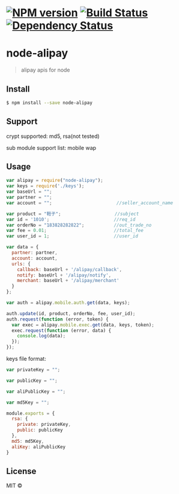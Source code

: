 #  [![NPM version][npm-image]][npm-url] [![Build Status][travis-image]][travis-url] [![Dependency Status][daviddm-image]][daviddm-url]

node-alipay
===========
  
> alipay apis for node


## Install

```sh
$ npm install --save node-alipay
```


## Support

crypt supported:
md5, rsa(not tested)

sub module support list:
mobile wap


## Usage

```javascript
var alipay = require("node-alipay");
var keys = require('./keys');
var baseUrl = "";
var partner = "";
var account = "";                        //seller_account_name

var product = "鞋子";                    //subject
var id = '1010';                        //req_id
var orderNo = "183828282822";           //out_trade_no
var fee = 0.01;                         //total_fee
var user_id = 1;                        //user_id

var data = {
  partner: partner,
  account: account,
  urls: {
    callback: baseUrl + '/alipay/callback',
    notify: baseUrl + '/alipay/notify',
    merchant: baseUrl + '/alipay/merchant'
  }
};

var auth = alipay.mobile.auth.get(data, keys);

auth.update(id, product, orderNo, fee, user_id);
auth.request(function (error, token) {
  var exec = alipay.mobile.exec.get(data, keys, token);
  exec.request(function (error, data) {
    console.log(data);
  });
});
```

keys file format:

```javascript
var privateKey = "";

var publicKey = "";

var aliPublicKey = "";

var md5Key = "";

module.exports = {
  rsa: {
    private: privateKey,
    public: publicKey
  },
  md5: md5Key,
  aliKey: aliPublicKey
}

```



## License

MIT © []()


[npm-image]: https://badge.fury.io/js/node-alipay.svg
[npm-url]: https://npmjs.org/package/node-alipay
[travis-image]: https://travis-ci.org//node-alipay.svg?branch=master
[travis-url]: https://travis-ci.org//node-alipay
[daviddm-image]: https://david-dm.org//node-alipay.svg?theme=shields.io
[daviddm-url]: https://david-dm.org//node-alipay
